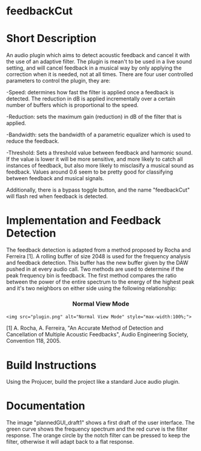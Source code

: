 # feedbackCut

# Short Description
An audio plugin which aims to detect acoustic feedback and cancel it with the use of an adaptive filter. The plugin is mean't to be used in a live sound setting, and will cancel feedback in a musical way by only applying the correction when it is needed, not at all times. There are four user controlled parameters to control the plugin, they are: 

-Speed: determines how fast the filter is applied once a feedback is detected. The reduction in dB is applied incrementally over a certain number of buffers which is proportional to the speed.

-Reduction: sets the maximum gain (reduction) in dB of the filter that is applied.

-Bandwidth: sets the bandwidth of a parametric equalizer which is used to reduce the feedback.

-Threshold: Sets a threshold value between feedback and harmonic sound. If the value is lower it will be more sensitive, and more likely to catch all instances of feedback, but also more likely to misclasify a musical sound as feedback. Values around 0.6 seem to be pretty good for classifying between feedback and musical signals. 

Additionally, there is a bypass toggle button, and the name "feedbackCut" will flash red when feedback is detected. 

# Implementation and Feedback Detection
The feedback detection is adapted from a method proposed by Rocha and Ferreira [1]. A rolling buffer of size 2048 is used for the frequency analysis and feedback detection. This buffer has the new buffer given by the DAW pushed in at every audio call. Two methods are used to determine if the peak frequency bin is feedback. The first method compares the ratio between the power of the entire spectrum to the energy of the highest peak and it's two neighbors on either side using the following relationship:

   <center><h3>Normal View Mode</h3></center>
   
    <img src="plugin.png" alt="Normal View Mode" style="max-width:100%;">
    


[1] A. Rocha, A. Ferreira, "An Accurate Method of Detection and Cancellation of Multiple Acoustic Feedbacks", Audio Engineering Society, Convention 118, 2005.

# Build Instructions 
Using the Projucer, build the project like a standard Juce audio plugin.

# Documentation
The image "plannedGUI_draft1" shows a first draft of the user interface. The green curve shows the frequency spectrum and the red curve is the filter response. The orange circle by the notch filter can be pressed to keep the filter, otherwise it will adapt back to a flat response.
